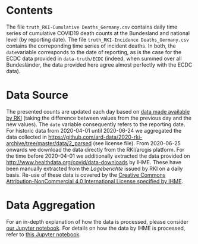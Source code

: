 # Contents

The file `truth_RKI-Cumulative Deaths_Germany.csv` contains daily time series of cumulative COVID19 death counts at the Bundesland and national level (by reporting date). The file `truth_RKI-Incidence Deaths_Germany.csv` contains the correponding time series of incident deaths. In both, the `date`variable corresponds to the date of reporting, as is the case for the ECDC data provided in `data-truth/ECDC` (indeed, when summed over all Bundesländer, the data provided here agree almost perfectly with the ECDC data).

# Data Source

The presented counts are updated each day based on [data made available by RKI](https://npgeo-corona-npgeo-de.hub.arcgis.com/datasets/dd4580c810204019a7b8eb3e0b329dd6_0) (taking the difference between values from the previous day and the new values). The `date` variable consequently refers to the reporting date. For historic data from 2020-04-01 until 2020-06-24 we aggregated the data collected in https://github.com/ard-data/2020-rki-archive/tree/master/data/2_parsed (see license file). From 2020-06-25 onwards we download the data directly from the RKI/arcgis platform. For the time before 2020-04-01 we additionally extracted the data provided on http://www.healthdata.org/covid/data-downloads by IHME. These have been manually extracted from the *Lageberichte* issued by RKI on a daily basis. Re-use of these data is covered by the [Creative Commons Attribution-NonCommercial 4.0 International License specified by IHME](http://www.healthdata.org/about/terms-and-conditions).

# Data Aggregation

For an in-depth explanation of how the data is processed, please consider [our Jupyter notebook](https://github.com/KITmetricslab/covid19-forecast-hub-de/blob/master/code/auto_download/ard_data.ipynb). 
For details on how the data by IHME is processed, refer to [this Jupyter notebook](https://github.com/KITmetricslab/covid19-forecast-hub-de/blob/master/code/auto_download/add_IHME_truth.ipynb).
